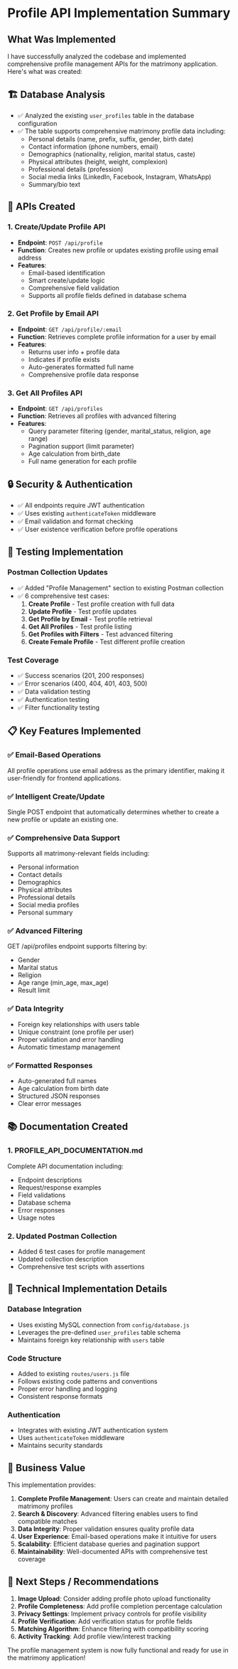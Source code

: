# Profile API Implementation Summary

## What Was Implemented

I have successfully analyzed the codebase and implemented comprehensive profile management APIs for the matrimony application. Here's what was created:

## 🏗️ **Database Analysis**
- ✅ Analyzed the existing `user_profiles` table in the database configuration
- ✅ The table supports comprehensive matrimony profile data including:
  - Personal details (name, prefix, suffix, gender, birth date)
  - Contact information (phone numbers, email)
  - Demographics (nationality, religion, marital status, caste)
  - Physical attributes (height, weight, complexion)
  - Professional details (profession)
  - Social media links (LinkedIn, Facebook, Instagram, WhatsApp)
  - Summary/bio text

## 🚀 **APIs Created**

### 1. **Create/Update Profile API**
- **Endpoint**: `POST /api/profile`
- **Function**: Creates new profile or updates existing profile using email address
- **Features**:
  - Email-based identification
  - Smart create/update logic
  - Comprehensive field validation
  - Supports all profile fields defined in database schema

### 2. **Get Profile by Email API**
- **Endpoint**: `GET /api/profile/:email`
- **Function**: Retrieves complete profile information for a user by email
- **Features**:
  - Returns user info + profile data
  - Indicates if profile exists
  - Auto-generates formatted full name
  - Comprehensive profile data response

### 3. **Get All Profiles API**
- **Endpoint**: `GET /api/profiles`
- **Function**: Retrieves all profiles with advanced filtering
- **Features**:
  - Query parameter filtering (gender, marital_status, religion, age range)
  - Pagination support (limit parameter)
  - Age calculation from birth_date
  - Full name generation for each profile

## 🔒 **Security & Authentication**
- ✅ All endpoints require JWT authentication
- ✅ Uses existing `authenticateToken` middleware
- ✅ Email validation and format checking
- ✅ User existence verification before profile operations

## 🧪 **Testing Implementation**

### Postman Collection Updates
- ✅ Added "Profile Management" section to existing Postman collection
- ✅ 6 comprehensive test cases:
  1. **Create Profile** - Test profile creation with full data
  2. **Update Profile** - Test profile updates
  3. **Get Profile by Email** - Test profile retrieval
  4. **Get All Profiles** - Test profile listing
  5. **Get Profiles with Filters** - Test advanced filtering
  6. **Create Female Profile** - Test different profile creation

### Test Coverage
- ✅ Success scenarios (201, 200 responses)
- ✅ Error scenarios (400, 404, 401, 403, 500)
- ✅ Data validation testing
- ✅ Authentication testing
- ✅ Filter functionality testing

## 📋 **Key Features Implemented**

### ✅ **Email-Based Operations**
All profile operations use email address as the primary identifier, making it user-friendly for frontend applications.

### ✅ **Intelligent Create/Update**
Single POST endpoint that automatically determines whether to create a new profile or update an existing one.

### ✅ **Comprehensive Data Support**
Supports all matrimony-relevant fields including:
- Personal information
- Contact details
- Demographics
- Physical attributes  
- Professional details
- Social media profiles
- Personal summary

### ✅ **Advanced Filtering**
GET /api/profiles endpoint supports filtering by:
- Gender
- Marital status
- Religion
- Age range (min_age, max_age)
- Result limit

### ✅ **Data Integrity**
- Foreign key relationships with users table
- Unique constraint (one profile per user)
- Proper validation and error handling
- Automatic timestamp management

### ✅ **Formatted Responses**
- Auto-generated full names
- Age calculation from birth date
- Structured JSON responses
- Clear error messages

## 📚 **Documentation Created**

### 1. **PROFILE_API_DOCUMENTATION.md**
Complete API documentation including:
- Endpoint descriptions
- Request/response examples
- Field validations
- Database schema
- Error responses
- Usage notes

### 2. **Updated Postman Collection**
- Added 6 test cases for profile management
- Updated collection description
- Comprehensive test scripts with assertions

## 🔧 **Technical Implementation Details**

### Database Integration
- Uses existing MySQL connection from `config/database.js`
- Leverages the pre-defined `user_profiles` table schema
- Maintains foreign key relationship with `users` table

### Code Structure
- Added to existing `routes/users.js` file
- Follows existing code patterns and conventions
- Proper error handling and logging
- Consistent response formats

### Authentication
- Integrates with existing JWT authentication system
- Uses `authenticateToken` middleware
- Maintains security standards

## 🎯 **Business Value**

This implementation provides:

1. **Complete Profile Management**: Users can create and maintain detailed matrimony profiles
2. **Search & Discovery**: Advanced filtering enables users to find compatible matches
3. **Data Integrity**: Proper validation ensures quality profile data
4. **User Experience**: Email-based operations make it intuitive for users
5. **Scalability**: Efficient database queries and pagination support
6. **Maintainability**: Well-documented APIs with comprehensive test coverage

## 🚦 **Next Steps / Recommendations**

1. **Image Upload**: Consider adding profile photo upload functionality
2. **Profile Completeness**: Add profile completion percentage calculation
3. **Privacy Settings**: Implement privacy controls for profile visibility
4. **Profile Verification**: Add verification status for profile fields
5. **Matching Algorithm**: Enhance filtering with compatibility scoring
6. **Activity Tracking**: Add profile view/interest tracking

The profile management system is now fully functional and ready for use in the matrimony application! 